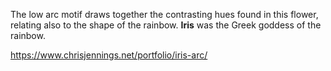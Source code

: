 The low arc motif draws together the contrasting hues found in this flower, relating also to the shape of the rainbow. **Iris** was the Greek goddess of the rainbow.

https://www.chrisjennings.net/portfolio/iris-arc/